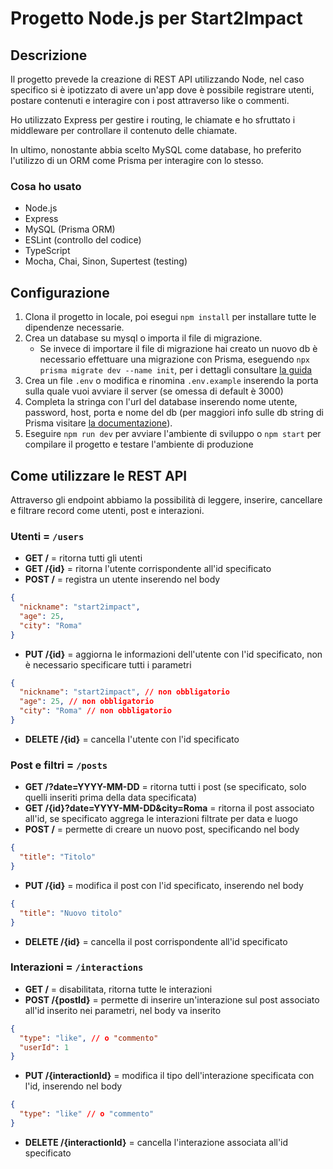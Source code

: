 # Progetto Node.js per Start2Impact

## Descrizione

Il progetto prevede la creazione di REST API utilizzando Node, nel caso specifico si è ipotizzato di avere un'app dove è possibile registrare utenti, postare contenuti e interagire con i post attraverso like o commenti.

Ho utilizzato Express per gestire i routing, le chiamate e ho sfruttato i middleware per controllare il contenuto delle chiamate.

In ultimo, nonostante abbia scelto MySQL come database, ho preferito l'utilizzo di un ORM come Prisma per interagire con lo stesso.

### Cosa ho usato

- Node.js
- Express
- MySQL (Prisma ORM)
- ESLint (controllo del codice)
- TypeScript
- Mocha, Chai, Sinon, Supertest (testing)

## Configurazione

1. Clona il progetto in locale, poi esegui `npm install` per installare tutte le dipendenze necessarie.
2. Crea un database su mysql o importa il file di migrazione.
   - Se invece di importare il file di migrazione hai creato un nuovo db è necessario effettuare una migrazione con Prisma, eseguendo `npx prisma migrate dev --name init`, per i dettagli consultare [la guida](https://www.prisma.io/docs/getting-started/setup-prisma/start-from-scratch/relational-databases/using-prisma-migrate-node-mysql)
3. Crea un file `.env` o modifica e rinomina `.env.example` inserendo la porta sulla quale vuoi avviare il server (se omessa di default è 3000)
4. Completa la stringa con l'url del database inserendo nome utente, password, host, porta e nome del db (per maggiori info sulle db string di Prisma visitare [la documentazione](https://pris.ly/d/connection-strings)).
5. Eseguire `npm run dev` per avviare l'ambiente di sviluppo o `npm start` per compilare il progetto e testare l'ambiente di produzione

## Come utilizzare le REST API

Attraverso gli endpoint abbiamo la possibilità di leggere, inserire, cancellare e filtrare record come utenti, post e interazioni.

### Utenti = `/users`

- **GET /** = ritorna tutti gli utenti
- **GET /{id}** = ritorna l'utente corrispondente all'id specificato
- **POST /** = registra un utente inserendo nel body

```json
{
  "nickname": "start2impact",
  "age": 25,
  "city": "Roma"
}
```

- **PUT /{id}** = aggiorna le informazioni dell'utente con l'id specificato, non è necessario specificare tutti i parametri

```json
{
  "nickname": "start2impact", // non obbligatorio
  "age": 25, // non obbligatorio
  "city": "Roma" // non obbligatorio
}
```

- **DELETE /{id}** = cancella l'utente con l'id specificato

### Post e filtri = `/posts`

- **GET /?date=YYYY-MM-DD** = ritorna tutti i post (se specificato, solo quelli inseriti prima della data specificata)
- **GET /{id}?date=YYYY-MM-DD&city=Roma** = ritorna il post associato all'id, se specificato aggrega le interazioni filtrate per data e luogo
- **POST /** = permette di creare un nuovo post, specificando nel body

```json
{
  "title": "Titolo"
}
```

- **PUT /{id}** = modifica il post con l'id specificato, inserendo nel body

```json
{
  "title": "Nuovo titolo"
}
```

- **DELETE /{id}** = cancella il post corrispondente all'id specificato

### Interazioni = `/interactions`

- **GET /** = disabilitata, ritorna tutte le interazioni
- **POST /{postId}** = permette di inserire un'interazione sul post associato all'id inserito nei parametri, nel body va inserito

```json
{
  "type": "like", // o "commento"
  "userId": 1
}
```

- **PUT /{interactionId}** = modifica il tipo dell'interazione specificata con l'id, inserendo nel body

```json
{
  "type": "like" // o "commento"
}
```

- **DELETE /{interactionId}** = cancella l'interazione associata all'id specificato
